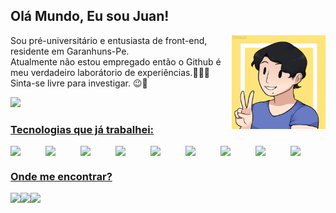 <!---
Por favor considere dar um estrela nesse repositório se eu conseguir te ajudar de alguma forma ;)
-->

## Olá Mundo, Eu sou Juan!

  <img align="right" width="150" src="https://github.com/JuanGustah/JuanGustah/blob/main/profile.png">
  <p>Sou pré-universitário e entusiasta de front-end, residente em Garanhuns-Pe.</br> Atualmente não estou empregado então o Github é meu verdadeiro laborátorio de experiências.👨‍🔬🧪</br>
  Sinta-se livre para investigar. 😉🔎</p>
  <div>
  <a href="https://github.com/JuanGustah">
  <img src="https://github-readme-stats.vercel.app/api?username=JuanGustah&count_private=true&show_icons=true&theme=vision-friendly-dark" />
  </div>
  
### Tecnologias que já trabalhei:
<div style="display:flex">
  <img width="70" src="https://cdn.jsdelivr.net/gh/devicons/devicon/icons/react/react-original.svg" />
  <img width="70" src="https://cdn.jsdelivr.net/gh/devicons/devicon/icons/nodejs/nodejs-original.svg" />
  <img width="70" src="https://cdn.jsdelivr.net/gh/devicons/devicon/icons/javascript/javascript-original.svg" />
  <img width="70" src="https://cdn.jsdelivr.net/gh/devicons/devicon/icons/bootstrap/bootstrap-plain.svg" />
  <img width="70" src="https://cdn.jsdelivr.net/gh/devicons/devicon/icons/css3/css3-original.svg" />
  <img width="70" src="https://cdn.jsdelivr.net/gh/devicons/devicon/icons/android/android-plain.svg" />
  <img width="70" src="https://cdn.jsdelivr.net/gh/devicons/devicon/icons/java/java-original.svg" />
  <img width="70" src="https://cdn.jsdelivr.net/gh/devicons/devicon/icons/laravel/laravel-plain.svg" />
  <img width="70" src="https://cdn.jsdelivr.net/gh/devicons/devicon/icons/php/php-plain.svg" />
</div>

### Onde me encontrar?
  
<div style="display:flex">
  <a href="mailto:juangt360graus@gmail.com">
  <img src="https://img.shields.io/badge/Gmail-D14836?style=for-the-badge&logo=gmail&logoColor=white">
  </a>
 <a href="https://www.instagram.com/limao_dev/">
  <img src="https://img.shields.io/badge/Instagram-E4405F?style=for-the-badge&logo=instagram&logoColor=white">
  </a>
  <a href="https://discordapp.com/users/168046934513156097/">
  <img src="https://img.shields.io/badge/Discord-7289DA?style=for-the-badge&logo=discord&logoColor=white">
  </a>
</div>
